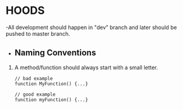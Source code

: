 # HOODS


-All development should happen in "dev" branch  and later should be pushed to master branch.

- ## Naming Conventions

 1. A method/function should always start with a small letter.
  	```javscript
  	// bad example
	function MyFunction() {...}

	// good example
	function myFunction() {...}
	```


